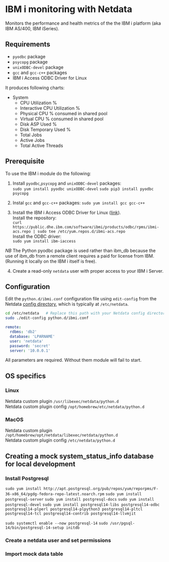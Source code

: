 <!--
title: "IBM i monitoring with Netdata"
-->

# IBM i monitoring with Netdata

Monitors the performance and health metrics of the the IBM i platform (aka IBM AS/400, IBM iSeries).

## Requirements

-   `pyodbc` package 
-   `psycopg` package  
-   `unixODBC-devel` package
-   `gcc` and `gcc-c++` packages 
-   IBM i Access ODBC Driver for Linux  

It produces following charts:

- System
  - CPU Utilization %
  - Interactive CPU Utilization %
  - Physical CPU % consumed in shared pool
  - Virtual CPU % consumed in shared pool
  - Disk ASP Used %
  - Disk Temporary Used %
  - Total Jobs
  - Active Jobs
  - Total Active Threads
<!-- - Job queues
  - Total
  - Active
  - Scheduled
  - Held
  - Released -->
## Prerequisite

To use the IBM i module do the following:

1.  Install `pyodbc`,`psycopg` and `unixODBC-devel` packages:  
    `sudo yum install pyodbc unixODBC-devel`
    `sudo pip3 install pyodbc psycopg`  
   
2.  Instal `gcc` and `gcc-c++` packages:
    `sudo yum install gcc gcc-c++`  

3.  Install the IBM i Access ODBC Driver for Linux ([link](https://ibmi-oss-docs.readthedocs.io/en/latest/odbc/installation.html#linux)).  
    Install the repository:  
    `curl https://public.dhe.ibm.com/software/ibmi/products/odbc/rpms/ibmi-acs.repo | sudo tee /etc/yum.repos.d/ibmi-acs.repo`  
    Install the ODBC driver:  
    `sudo yum install ibm-iaccess`  

*NB* The Python pyodbc package is used rather than ibm_db because the use of ibm_db from a remote client requires a paid for license from IBM. (Running it locally on the IBM i itself is free).  

4.  Create a read-only `netdata` user with proper access to your IBM i Server.  


## Configuration

Edit the `python.d/ibmi.conf` configuration file using `edit-config` from the Netdata [config
directory](/docs/configure/nodes.md), which is typically at `/etc/netdata`.

```bash
cd /etc/netdata   # Replace this path with your Netdata config directory, if different
sudo ./edit-config python.d/ibmi.conf
```

```yaml
remote:
  rdbms: 'db2'
  database: 'LPARNAME'
  user: 'netdata'
  password: 'secret'
  server: '10.0.0.1'
```

All parameters are required. Without them module will fail to start.


## OS specifics

### Linux
Netdata custom plugin `/usr/libexec/netdata/python.d`  
Netdata custom plugin config `/opt/homebrew/etc/netdata/python.d`  

### MacOS
Netdata custom plugin `/opt/homebrew/opt/netdata/libexec/netdata/python.d`  
Netdata custom plugin config `/etc/netdata/python.d`  

## Creating a mock system_status_info database for local development  
### Install Postgresql
`sudo yum install http://apt.postgresql.org/pub/repos/yum/reporpms/F-36-x86_64/pgdg-fedora-repo-latest.noarch.rpm`
`sudo yum install postgresql-server`
`sudo yum install postgresql-docs`
`sudo yum install postgresql-devel`
`sudo yum install postgresql14-libs postgresql14-odbc postgresql14-plperl postgresql14-plpython3 postgresql14-pltcl postgresql14-tcl postgresql14-contrib postgresql14-llvmjit`  

`sudo systemctl enable --now postgresql-14`
`sudo /usr/pgsql-14/bin/postgresql-14-setup initdb`

### Create a netdata user and set permissions

### Import mock data table

